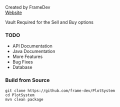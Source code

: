 Created by FrameDev<br>
[Website](https://framedev.ch)

Vault Required for the Sell and Buy options

### TODO

- API Documentation
- Java Documentation
- More Features
- Bug Fixes
- Database

### Build from Source

``` shell
git clone https://github.com/frame-dev/PlotSystem
cd PlotSystem
mvn clean package
```